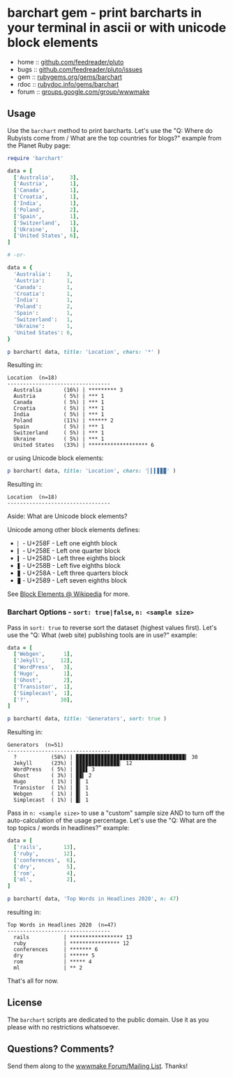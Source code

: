 # barchart gem - print barcharts in your terminal in ascii or with unicode block elements

* home  :: [github.com/feedreader/pluto](https://github.com/feedreader/pluto)
* bugs  :: [github.com/feedreader/pluto/issues](https://github.com/feedreader/pluto/issues)
* gem   :: [rubygems.org/gems/barchart](https://rubygems.org/gems/barchart)
* rdoc  :: [rubydoc.info/gems/barchart](http://rubydoc.info/gems/barchart)
* forum :: [groups.google.com/group/wwwmake](http://groups.google.com/group/wwwmake)


## Usage

Use the `barchart` method to print barcharts.
Let's use the
"Q: Where do Rubyists come from / What are the top countries for blogs?"
example from the Planet Ruby page:

``` ruby
require 'barchart'

data = [
  ['Australia',     3],
  ['Austria',       1],
  ['Canada',        1],
  ['Croatia',       1],
  ['India',         1],
  ['Poland',        2],
  ['Spain',         1],
  ['Switzerland',   1],
  ['Ukraine',       1],
  ['United States', 6],
]

# -or-

data = {
  'Australia':     3,
  'Austria':       1,
  'Canada':        1,
  'Croatia':       1,
  'India':         1,
  'Poland':        2,
  'Spain':         1,
  'Switzerland':   1,
  'Ukraine':       1,
  'United States': 6,
}

p barchart( data, title: 'Location', chars: '*' )
```

Resulting in:

```
Location  (n=18)
---------------------------------
  Australia       (16%) | ********* 3
  Austria         ( 5%) | *** 1
  Canada          ( 5%) | *** 1
  Croatia         ( 5%) | *** 1
  India           ( 5%) | *** 1
  Poland          (11%) | ****** 2
  Spain           ( 5%) | *** 1
  Switzerland     ( 5%) | *** 1
  Ukraine         ( 5%) | *** 1
  United States   (33%) | ******************* 6
```

or using Unicode block elements:

``` ruby
p barchart( data, title: 'Location', chars: '▏▎▍▋▊▉' )
```

Resulting in:

```
Location  (n=18)
---------------------------------

```


Aside: What are Unicode block elements?

Unicode among other block elements defines:

- `▏`   - U+258F - Left one eighth block
- `▎`   - U+258E - Left one quarter block
- `▍`   - U+258D - Left three eighths block
- `▋`   - U+258B - Left five eighths block
- `▊`   - U+258A - Left three quarters block
- `▉`   - U+2589 - Left seven eighths block

See [Block Elements @ Wikipedia](https://en.wikipedia.org/wiki/Block_Elements) for more.



### Barchart Options - `sort: true|false`, `n: <sample size>`

Pass in `sort: true` to reverse sort the dataset (highest values first).
Let's use the
"Q: What (web site) publishing tools are in use?" example:

``` ruby
data = [
  ['Webgen',      1],
  ['Jekyll',     12],
  ['WordPress',   3],
  ['Hugo',        1],
  ['Ghost',       2],
  ['Transistor',  1],
  ['Simplecast',  1],
  ['?',          30],
]

p barchart( data, title: 'Generators', sort: true )
```

Resulting in:

```
Generators  (n=51)
---------------------------------
  ?           (58%) | ▉▉▉▉▉▉▉▉▉▉▉▉▉▉▉▉▉▉▉▉▉▉▉▉▉▉▉▉▉▉▉▉▉▉▉▎ 30
  Jekyll      (23%) | ▉▉▉▉▉▉▉▉▉▉▉▉▉▉▏ 12
  WordPress   ( 5%) | ▉▉▉▋ 3
  Ghost       ( 3%) | ▉▉▍ 2
  Hugo        ( 1%) | ▉▎ 1
  Transistor  ( 1%) | ▉▎ 1
  Webgen      ( 1%) | ▉▎ 1
  Simplecast  ( 1%) | ▉▎ 1
```


Pass in `n: <sample size>` to use a "custom" sample size
AND to turn off the auto-calculation of the
usage percentage.
Let's use the
"Q: What are the top topics / words in headlines?" example:

``` ruby
data = [
  ['rails',       13],
  ['ruby',        12],
  ['conferences',  6],
  ['dry',          5],
  ['rom',          4],
  ['ml',           2],
]

p barchart( data, 'Top Words in Headlines 2020', n: 47)
```

resulting in:

```
Top Words in Headlines 2020  (n=47)
---------------------------------
  rails           | ***************** 13
  ruby            | **************** 12
  conferences     | ******* 6
  dry             | ****** 5
  rom             | ***** 4
  ml              | ** 2
```


That's all for now.



## License

The `barchart` scripts are dedicated to the public domain.
Use it as you please with no restrictions whatsoever.

## Questions? Comments?

Send them along to the [wwwmake Forum/Mailing List](http://groups.google.com/group/wwwmake).
Thanks!
